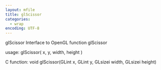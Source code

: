 ```yaml
---
layout: mfile
title: glScissor
categories:
  - wrap
encoding: UTF-8
---
```


glScissor  Interface to OpenGL function glScissor

usage:  glScissor( x, y, width, height )

C function:  void glScissor(GLint x, GLint y, GLsizei width, GLsizei height)